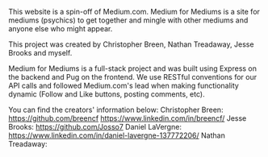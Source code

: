 This website is a spin-off of Medium.com. Medium for Mediums is a site for mediums (psychics) to get together and mingle with other mediums and anyone else who might appear. 

This project was created by Christopher Breen, Nathan Treadaway, Jesse Brooks and myself. 

Medium for Mediums is a full-stack project and was built using Express on the backend and Pug on the frontend. We use RESTful conventions for our API calls and followed Medium.com's lead when making functionality dynamic (Follow and Like buttons, posting comments, etc).

You can find the creators' information below:
Christopher Breen: https://github.com/breencf   https://www.linkedin.com/in/breencf/
Jesse Brooks: https://github.com/Josso7
Daniel LaVergne: https://www.linkedin.com/in/daniel-lavergne-137772206/
Nathan Treadaway: 
